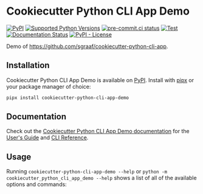 <!-- start docs-include-index -->

# Cookiecutter Python CLI App Demo

[![PyPI](https://img.shields.io/pypi/v/cookiecutter-python-cli-app-demo)](https://img.shields.io/pypi/v/cookiecutter-python-cli-app-demo)
[![Supported Python Versions](https://img.shields.io/pypi/pyversions/cookiecutter-python-cli-app-demo)](https://pypi.org/project/cookiecutter-python-cli-app-demo/)
[![pre-commit.ci status](https://results.pre-commit.ci/badge/github/sgraaf/cookiecutter-python-cli-app-demo/main.svg)](https://results.pre-commit.ci/latest/github/sgraaf/cookiecutter-python-cli-app-demo/main)
[![Test](https://github.com/sgraaf/cookiecutter-python-cli-app-demo/actions/workflows/test.yml/badge.svg)](https://github.com/sgraaf/cookiecutter-python-cli-app-demo/actions/workflows/test.yml)
[![Documentation Status](https://readthedocs.org/projects/cookiecutter-python-cli-app-demo/badge/?version=latest)](https://cookiecutter-python-cli-app-demo.readthedocs.io/en/latest/?badge=latest)
[![PyPI - License](https://img.shields.io/pypi/l/cookiecutter-python-cli-app-demo)](https://img.shields.io/pypi/l/cookiecutter-python-cli-app-demo)

Demo of https://github.com/sgraaf/cookiecutter-python-cli-app.

<!-- end docs-include-index -->

## Installation

<!-- start docs-include-installation -->

Cookiecutter Python CLI App Demo is available on [PyPI](https://pypi.org/project/cookiecutter-python-cli-app-demo/). Install with [pipx](https://pypa.github.io/pipx/) or your package manager of choice:

```sh
pipx install cookiecutter-python-cli-app-demo
```

<!-- end docs-include-installation -->

## Documentation

Check out the [Cookiecutter Python CLI App Demo documentation](https://cookiecutter-python-cli-app-demo.readthedocs.io/en/stable/) for the [User's Guide](https://cookiecutter-python-cli-app-demo.readthedocs.io/en/stable/usage.html) and [CLI Reference](https://cookiecutter-python-cli-app-demo.readthedocs.io/en/stable/cli.html).

## Usage

<!-- start docs-include-usage -->

Running `cookiecutter-python-cli-app-demo --help` or `python -m cookiecutter_python_cli_app_demo --help` shows a list of all of the available options and commands:

<!-- [[[cog
import cog
from cookiecutter_python_cli_app_demo import cli
from click.testing import CliRunner
runner = CliRunner()
result = runner.invoke(cli.cli, ["--help"], terminal_width=88)
help = result.output.replace("Usage: cli", "Usage: cookiecutter-python-cli-app-demo")
cog.outl(f"\n```sh\ncookiecutter-python-cli-app-demo-with-rich --help\n{help.rstrip()}\n```\n")
]]] -->
<!-- [[[end]]] -->

<!-- end docs-include-usage -->
